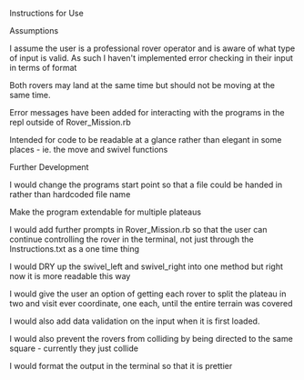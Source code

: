 Instructions for Use



Assumptions

I assume the user is a professional rover operator and is aware of what type of input is valid. As such I haven't implemented error checking in their input in terms of format

Both rovers may land at the same time but should not be moving at the same time.

Error messages have been added for interacting with the programs in the repl outside of Rover_Mission.rb

Intended for code to be readable at a glance rather than elegant in some places - ie. the move and swivel functions



Further Development

I would change the programs start point so that a file could be handed in rather than hardcoded file name

Make the program extendable for multiple plateaus

I would add further prompts in Rover_Mission.rb so that the
user can continue controlling the rover in the terminal, not
just through the Instructions.txt as a one time thing

I would DRY up the swivel_left and swivel_right into one method but right now it is more readable this way

I would give the user an option of getting each rover to split the plateau in two and visit ever coordinate, one each, until the entire terrain was covered

I would also add data validation on the input when it is first loaded.

I would also prevent the rovers from colliding by being directed to the same square - currently they just collide

I would format the output in the terminal so that it is prettier
